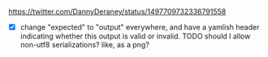 https://twitter.com/DannyDeraney/status/1497709732336791558
- [x] change "expected" to "output" everywhere, and have a yamlish header indicating whether this output is valid or invalid. TODO should I allow non-utf8 serializations? like, as a png?
